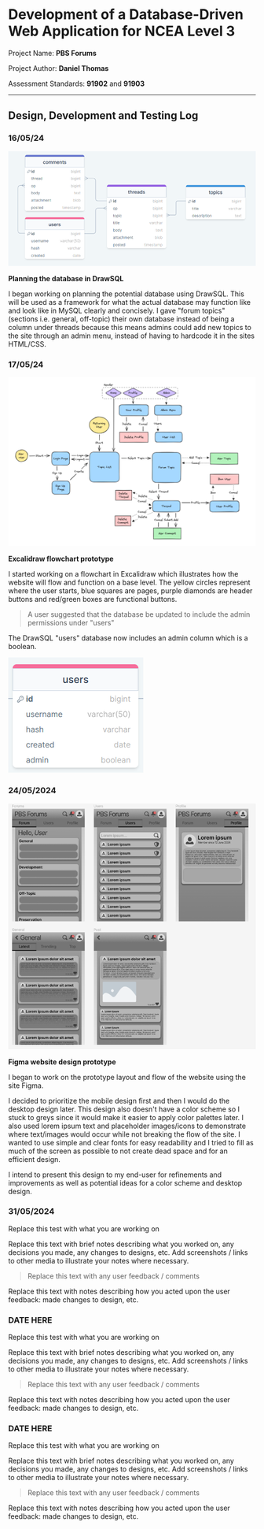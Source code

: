 # Development of a Database-Driven Web Application for NCEA Level 3

Project Name: **PBS Forums**

Project Author: **Daniel Thomas**

Assessment Standards: **91902** and **91903**


-------------------------------------------------

## Design, Development and Testing Log

### 16/05/24

![Database](images/mysql.png)

**Planning the database in DrawSQL**

I began working on planning the potential database using DrawSQL. This will be used as a framework for what the actual database may function like and look like in MySQL clearly and concisely. I gave "forum topics" (sections i.e. general, off-topic) their own database instead of being a column under threads because this means admins could add new topics to the site through an admin menu, instead of having to hardcode it in the sites HTML/CSS.

### 17/05/24

![Excalidraw flowchart](images/flowchart.png)

**Excalidraw flowchart prototype**

I started working on a flowchart in Excalidraw which illustrates how the website will flow and function on a base level. The yellow circles represent where the user starts, blue squares are pages, purple diamonds are header buttons and red/green boxes are functional buttons.

> A user suggested that the database be updated to include the admin permissions under "users"

The DrawSQL "users" database now includes an admin column which is a boolean.

![Updated database](images/mysql-2.png)

### 24/05/2024

![Figma design](images/figma.png)

**Figma website design prototype**

I began to work on the prototype layout and flow of the website using the site Figma.

I decided to prioritize the mobile design first and then I would do the desktop design later. This design also doesn't have a color scheme so I stuck to greys since it would make it easier to apply color palettes later. I also used lorem ipsum text and placeholder images/icons to demonstrate where text/images would occur while not breaking the flow of the site. I wanted to use simple and clear fonts for easy readability and I tried to fill as much of the screen as possible to not create dead space and for an efficient design.

I intend to present this design to my end-user for refinements and improvements as well as potential ideas for a color scheme and desktop design.

### 31/05/2024

Replace this test with what you are working on

Replace this text with brief notes describing what you worked on, any decisions you made, any changes to designs, etc. Add screenshots / links to other media to illustrate your notes where necessary.

> Replace this text with any user feedback / comments

Replace this text with notes describing how you acted upon the user feedback: made changes to design, etc.

### DATE HERE

Replace this test with what you are working on

Replace this text with brief notes describing what you worked on, any decisions you made, any changes to designs, etc. Add screenshots / links to other media to illustrate your notes where necessary.

> Replace this text with any user feedback / comments

Replace this text with notes describing how you acted upon the user feedback: made changes to design, etc.

### DATE HERE

Replace this test with what you are working on

Replace this text with brief notes describing what you worked on, any decisions you made, any changes to designs, etc. Add screenshots / links to other media to illustrate your notes where necessary.

> Replace this text with any user feedback / comments

Replace this text with notes describing how you acted upon the user feedback: made changes to design, etc.
